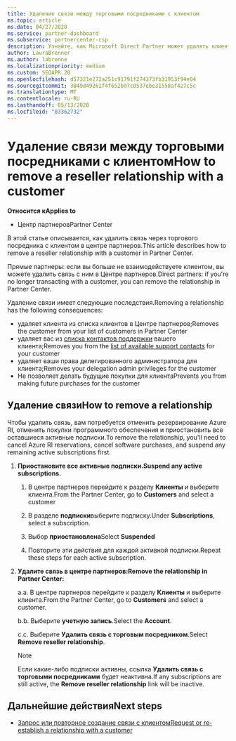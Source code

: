 ```yaml
---
title: Удаление связи между торговыми посредниками с клиентом
ms.topic: article
ms.date: 04/27/2020
ms.service: partner-dashboard
ms.subservice: partnercenter-csp
description: Узнайте, как Microsoft Direct Partner может удалять клиентов из списка, удалять делегированные права администратора и прекращать поддержку или покупку для клиента.
author: LauraBrenner
ms.author: labrenne
ms.localizationpriority: medium
ms.custom: SEOAPR.20
ms.openlocfilehash: d57321e272a251c91791f274373fb31953f94e04
ms.sourcegitcommit: 3849d49261f4f652bd7c0537ebe31558af427c5c
ms.translationtype: MT
ms.contentlocale: ru-RU
ms.lasthandoff: 05/13/2020
ms.locfileid: "83362732"
---
```

# <a name="how-to-remove-a-reseller-relationship-with-a-customer"></a><span data-ttu-id="2d617-103">Удаление связи между торговыми посредниками с клиентом</span><span class="sxs-lookup"><span data-stu-id="2d617-103">How to remove a reseller relationship with a customer</span></span>

<span data-ttu-id="2d617-104">**Относится к**</span><span class="sxs-lookup"><span data-stu-id="2d617-104">**Applies to**</span></span>

- <span data-ttu-id="2d617-105">Центр партнеров</span><span class="sxs-lookup"><span data-stu-id="2d617-105">Partner Center</span></span>

<span data-ttu-id="2d617-106">В этой статье описывается, как удалить связь через торгового посредника с клиентом в центре партнеров.</span><span class="sxs-lookup"><span data-stu-id="2d617-106">This article describes how to remove a reseller relationship with a customer in Partner Center.</span></span>

<span data-ttu-id="2d617-107">Прямые партнеры: если вы больше не взаимодействуете клиентом, вы можете удалить связь с ним в Центре партнеров.</span><span class="sxs-lookup"><span data-stu-id="2d617-107">Direct partners: if you're no longer transacting with a customer, you can remove the relationship in Partner Center.</span></span>

<span data-ttu-id="2d617-108">Удаление связи имеет следующие последствия.</span><span class="sxs-lookup"><span data-stu-id="2d617-108">Removing a relationship has the following consequences:</span></span>

- <span data-ttu-id="2d617-109">удаляет клиента из списка клиентов в Центре партнеров;</span><span class="sxs-lookup"><span data-stu-id="2d617-109">Removes the customer from your list of customers in Partner Center</span></span>
- <span data-ttu-id="2d617-110">удаляет вас из [списка контактов поддержки](assign-support-contacts.md) вашего клиента;</span><span class="sxs-lookup"><span data-stu-id="2d617-110">Removes you from the [list of available support contacts](assign-support-contacts.md) for your customer</span></span>
- <span data-ttu-id="2d617-111">удаляет ваши права делегированного администратора для клиента;</span><span class="sxs-lookup"><span data-stu-id="2d617-111">Removes your delegation admin privileges for the customer</span></span>
- <span data-ttu-id="2d617-112">Не позволяет делать будущие покупки для клиента</span><span class="sxs-lookup"><span data-stu-id="2d617-112">Prevents you from making future purchases for the customer</span></span>

## <a name="how-to-remove-a-relationship"></a><span data-ttu-id="2d617-113">Удаление связи</span><span class="sxs-lookup"><span data-stu-id="2d617-113">How to remove a relationship</span></span>

<span data-ttu-id="2d617-114">Чтобы удалить связь, вам потребуется отменить резервирование Azure RI, отменить покупки программного обеспечения и приостановить все оставшиеся активные подписки.</span><span class="sxs-lookup"><span data-stu-id="2d617-114">To remove the relationship, you'll need to cancel Azure RI reservations, cancel software purchases, and suspend any remaining active subscriptions first.</span></span>

1. <span data-ttu-id="2d617-115">**Приостановите все активные подписки.**</span><span class="sxs-lookup"><span data-stu-id="2d617-115">**Suspend any active subscriptions.**</span></span>

   1. <span data-ttu-id="2d617-116">В центре партнеров перейдите к разделу **Клиенты** и выберите клиента.</span><span class="sxs-lookup"><span data-stu-id="2d617-116">From the Partner Center, go to **Customers** and select a customer</span></span>

   2. <span data-ttu-id="2d617-117">В разделе **подписки**выберите подписку.</span><span class="sxs-lookup"><span data-stu-id="2d617-117">Under **Subscriptions**, select a subscription.</span></span>

   3. <span data-ttu-id="2d617-118">Выбор **приостановлена**</span><span class="sxs-lookup"><span data-stu-id="2d617-118">Select **Suspended**</span></span>

   4. <span data-ttu-id="2d617-119">Повторите эти действия для каждой активной подписки.</span><span class="sxs-lookup"><span data-stu-id="2d617-119">Repeat these steps for each active subscription.</span></span>

2. <span data-ttu-id="2d617-120">**Удалите связь в центре партнеров:**</span><span class="sxs-lookup"><span data-stu-id="2d617-120">**Remove the relationship in Partner Center:**</span></span>

   <span data-ttu-id="2d617-121">а.</span><span class="sxs-lookup"><span data-stu-id="2d617-121">a.</span></span> <span data-ttu-id="2d617-122">В центре партнеров перейдите к разделу **Клиенты** и выберите клиента.</span><span class="sxs-lookup"><span data-stu-id="2d617-122">From the Partner Center, go to **Customers** and select a customer.</span></span>

   <span data-ttu-id="2d617-123">b.</span><span class="sxs-lookup"><span data-stu-id="2d617-123">b.</span></span> <span data-ttu-id="2d617-124">Выберите **учетную запись**.</span><span class="sxs-lookup"><span data-stu-id="2d617-124">Select the **Account**.</span></span>

   <span data-ttu-id="2d617-125">c.</span><span class="sxs-lookup"><span data-stu-id="2d617-125">c.</span></span> <span data-ttu-id="2d617-126">Выберите **Удалить связь с торговым посредником**.</span><span class="sxs-lookup"><span data-stu-id="2d617-126">Select **Remove reseller relationship**.</span></span>

   > [!NOTE]
   > <span data-ttu-id="2d617-127">Если какие-либо подписки активны, ссылка **Удалить связь с торговыми посредниками** будет неактивна.</span><span class="sxs-lookup"><span data-stu-id="2d617-127">If any subscriptions are still active, the **Remove reseller relationship** link will be inactive.</span></span>

## <a name="next-steps"></a><span data-ttu-id="2d617-128">Дальнейшие действия</span><span class="sxs-lookup"><span data-stu-id="2d617-128">Next steps</span></span>

- [<span data-ttu-id="2d617-129">Запрос или повторное создание связи с клиентом</span><span class="sxs-lookup"><span data-stu-id="2d617-129">Request or re-establish a relationship with a customer</span></span>](request-a-relationship-with-a-customer.md)
